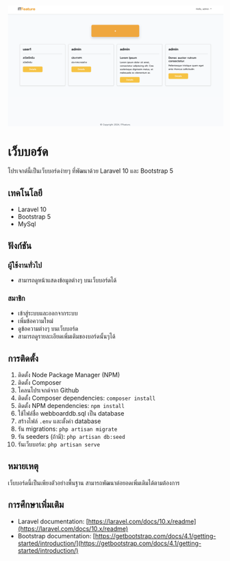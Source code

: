 ![Example Image](public/img.png)
# เว็บบอร์ด

โปรเจกต์นี้เป็นเว็บบอร์ดง่ายๆ ที่พัฒนาด้วย Laravel 10 และ Bootstrap 5

## เทคโนโลยี

- Laravel 10
- Bootstrap 5
- MySql

## ฟังก์ชัน

### ผู้ใช้งานทั่วไป
- สามารถดูหน้าแสดงข้อมูลต่างๆ บนเว็บบอร์ดได้

### สมาชิก
- เข้าสู่ระบบและออกจากระบบ
- เพิ่มข้อความใหม่
- ดูข้อความต่างๆ บนเว็บบอร์ด
- สามารถดูรายละเอียดเพิ่มเติมของบอร์ดนั้นๆได้

## การติดตั้ง

1. ติดตั้ง Node Package Manager (NPM)
2. ติดตั้ง Composer
3. โคลนโปรเจกต์จาก Github
4. ติดตั้ง Composer dependencies: `composer install`
5. ติดตั้ง NPM dependencies: `npm install`
6. ใช้ไฟล์ชื่อ webboarddb.sql เป็น database
7. สร้างไฟล์ `.env` และตั้งค่า database
8. รัน migrations: `php artisan migrate`
9. รัน seeders (ถ้ามี): `php artisan db:seed`
10. รันเว็บบอร์ด: `php artisan serve`

## หมายเหตุ

เว็บบอร์ดนี้เป็นเพียงตัวอย่างพื้นฐาน สามารถพัฒนาต่อยอดเพิ่มเติมได้ตามต้องการ

## การศึกษาเพิ่มเติม

- Laravel documentation: [https://laravel.com/docs/10.x/readme](https://laravel.com/docs/10.x/readme)
- Bootstrap documentation: [https://getbootstrap.com/docs/4.1/getting-started/introduction/](https://getbootstrap.com/docs/4.1/getting-started/introduction/)

